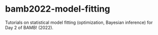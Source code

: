 # bamb2022-model-fitting
Tutorials on statistical model fitting (optimization, Bayesian inference) for Day 2 of BAMB! (2022).
